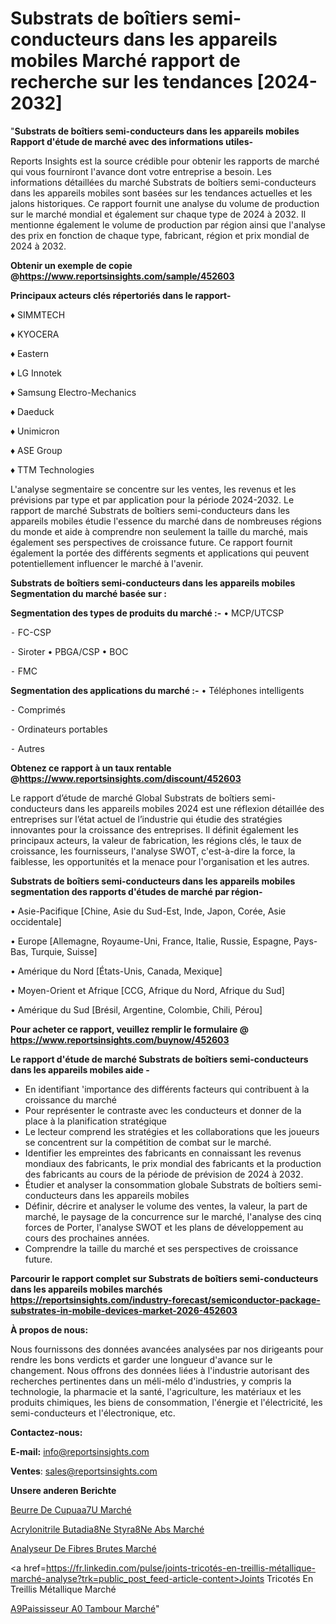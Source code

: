 # Substrats de boîtiers semi-conducteurs dans les appareils mobiles Marché rapport de recherche sur les tendances [2024-2032]

"<strong>Substrats de boîtiers semi-conducteurs dans les appareils mobiles Rapport d'étude de marché avec des informations utiles-</strong>

Reports Insights est la source crédible pour obtenir les rapports de marché qui vous fourniront l'avance dont votre entreprise a besoin. Les informations détaillées du marché Substrats de boîtiers semi-conducteurs dans les appareils mobiles sont basées sur les tendances actuelles et les jalons historiques. Ce rapport fournit une analyse du volume de production sur le marché mondial et également sur chaque type de 2024 à 2032. Il mentionne également le volume de production par région ainsi que l'analyse des prix en fonction de chaque type, fabricant, région et prix mondial de 2024 à 2032.

<strong><b>Obtenir un exemple de copie @</b></strong><a href=https://www.reportsinsights.com/sample/452603><strong><b>https://www.reportsinsights.com/sample/452603</b></strong></a>

<b>Principaux acteurs clés répertoriés dans le rapport-</b>

<b> </b>♦ SIMMTECH

♦ KYOCERA

♦ Eastern

♦ LG Innotek

♦ Samsung Electro-Mechanics

♦ Daeduck

♦ Unimicron

♦ ASE Group

♦ TTM Technologies

L'analyse segmentaire se concentre sur les ventes, les revenus et les prévisions par type et par application pour la période 2024-2032. Le rapport de marché Substrats de boîtiers semi-conducteurs dans les appareils mobiles étudie l'essence du marché dans de nombreuses régions du monde et aide à comprendre non seulement la taille du marché, mais également ses perspectives de croissance future. Ce rapport fournit également la portée des différents segments et applications qui peuvent potentiellement influencer le marché à l'avenir.

<strong>Substrats de boîtiers semi-conducteurs dans les appareils mobiles Segmentation du marché basée sur :</strong>

<strong>Segmentation des types de produits du marché :-</strong>
• MCP/UTCSP

⁃ FC-CSP

⁃ Siroter
• PBGA/CSP
• BOC

⁃ FMC

<strong>Segmentation des applications du marché :-</strong>
• Téléphones intelligents

⁃ Comprimés

⁃ Ordinateurs portables

⁃ Autres

<strong><b>Obtenez ce rapport à un taux rentable @</b></strong><a href=https://www.reportsinsights.com/discount/452603><strong><b>https://www.reportsinsights.com/discount/452603</b></strong></a>

Le rapport d’étude de marché Global Substrats de boîtiers semi-conducteurs dans les appareils mobiles 2024 est une réflexion détaillée des entreprises sur l’état actuel de l’industrie qui étudie des stratégies innovantes pour la croissance des entreprises. Il définit également les principaux acteurs, la valeur de fabrication, les régions clés, le taux de croissance, les fournisseurs, l'analyse SWOT, c'est-à-dire la force, la faiblesse, les opportunités et la menace pour l'organisation et les autres.

<strong>Substrats de boîtiers semi-conducteurs dans les appareils mobiles segmentation des rapports d'études de marché par région-</strong>

• Asie-Pacifique [Chine, Asie du Sud-Est, Inde, Japon, Corée, Asie occidentale]

• Europe [Allemagne, Royaume-Uni, France, Italie, Russie, Espagne, Pays-Bas, Turquie, Suisse]

• Amérique du Nord [États-Unis, Canada, Mexique]

• Moyen-Orient et Afrique [CCG, Afrique du Nord, Afrique du Sud]

• Amérique du Sud [Brésil, Argentine, Colombie, Chili, Pérou]

<strong>Pour acheter ce rapport, veuillez remplir le formulaire @   <a href=https://www.reportsinsights.com/buynow/452603>https://www.reportsinsights.com/buynow/452603</a></strong>

<strong>Le rapport d'étude de marché Substrats de boîtiers semi-conducteurs dans les appareils mobiles aide -</strong>
<ul>
  <li>En identifiant 'importance des différents facteurs qui contribuent à la croissance du marché</li>
  <li>Pour représenter le contraste avec les conducteurs et donner de la place à la planification stratégique</li>
  <li>Le lecteur comprend les stratégies et les collaborations que les joueurs se concentrent sur la compétition de combat sur le marché.</li>
  <li>Identifier les empreintes des fabricants en connaissant les revenus mondiaux des fabricants, le prix mondial des fabricants et la production des fabricants au cours de la période de prévision de 2024 à 2032.</li>
  <li>Étudier et analyser la consommation globale Substrats de boîtiers semi-conducteurs dans les appareils mobiles</li>
  <li>Définir, décrire et analyser le volume des ventes, la valeur, la part de marché, le paysage de la concurrence sur le marché, l'analyse des cinq forces de Porter, l'analyse SWOT et les plans de développement au cours des prochaines années.</li>
  <li>Comprendre la taille du marché et ses perspectives de croissance future.</li>
</ul>

<strong>Parcourir le rapport complet sur Substrats de boîtiers semi-conducteurs dans les appareils mobiles marchés <a href=https://reportsinsights.com/industry-forecast/semiconductor-package-substrates-in-mobile-devices-market-2026-452603>https://reportsinsights.com/industry-forecast/semiconductor-package-substrates-in-mobile-devices-market-2026-452603</a></strong>

<strong>À propos de nous:</strong>

Nous fournissons des données avancées analysées par nos dirigeants pour rendre les bons verdicts et garder une longueur d'avance sur le changement. Nous offrons des données liées à l'industrie autorisant des recherches pertinentes dans un méli-mélo d'industries, y compris la technologie, la pharmacie et la santé, l'agriculture, les matériaux et les produits chimiques, les biens de consommation, l'énergie et l'électricité, les semi-conducteurs et l'électronique, etc.

<strong>Contactez-nous:</strong>

<strong>E-mail:</strong> <a href=mailto:info@reportsinsights.com>info@reportsinsights.com</a>

<strong>Ventes</strong>: <a href=mailto:sales@reportsinsights.com>sales@reportsinsights.com</a>

<strong>Unsere anderen Berichte</strong>

<a href=https://www.linkedin.com/pulse/beurre-de-cupua%C3%A7u-march%C3%A9-plans-dinvestissement-vgt9f/>Beurre De Cupuaa7U Marché</a>

<a href=https://www.linkedin.com/pulse/acrylonitrile-butadi%C3%A8ne-styr%C3%A8ne-abs-march%C3%A9-uz1pc/>Acrylonitrile Butadia8Ne Styra8Ne Abs Marché</a>

<a href=https://www.linkedin.com/pulse/analyseur-de-fibres-brutes-marchéanalyse-du-rapport-6gq3c/>Analyseur De Fibres Brutes Marché</a>

<a href=https://fr.linkedin.com/pulse/joints-tricotés-en-treillis-métallique-marché-analyse?trk=public_post_feed-article-content>Joints Tricotés En Treillis Métallique Marché</a>

<a href=https://www.linkedin.com/pulse/%C3%A9paississeur-%C3%A0-tambour-march%C3%A9-segmentation-dyczf/>A9Paississeur A0 Tambour Marché</a>"
